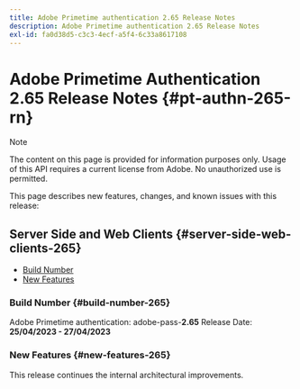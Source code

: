 ```yaml
---
title: Adobe Primetime authentication 2.65 Release Notes
description: Adobe Primetime authentication 2.65 Release Notes
exl-id: fa0d38d5-c3c3-4ecf-a5f4-6c33a8617108
---
```

# Adobe Primetime Authentication 2.65 Release Notes {#pt-authn-265-rn}

>[!NOTE]
>
>The content on this page is provided for information purposes only. Usage of this API requires a current license from Adobe. No unauthorized use is permitted.

This page describes new features, changes, and known issues with this release:

## Server Side and Web Clients {#server-side-web-clients-265}

* [Build Number](#build-number-265)
* [New Features](#new-features-265)

### Build Number {#build-number-265}

Adobe Primetime authentication: adobe-pass-**2.65**
Release Date: **25/04/2023 - 27/04/2023** 

### New Features {#new-features-265}

This release continues the internal architectural improvements.

